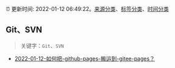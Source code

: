 :alarm_clock: 更新时间: 2022-01-12 06:49:22。[来源分类](../README.md)、[标签分类](../TAGS.md)、[时间分类](../TIMELINE.md)

## Git、SVN


> 关键字：`Git`、`SVN`



- [2022-01-12-如何把-github-pages-搬运到-gitee-pages？](https://www.v2ex.com/t/827798) 